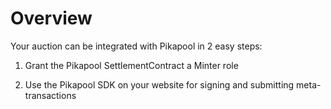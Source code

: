 # Overview

Your auction can be integrated with Pikapool in 2 easy steps:

1. Grant the Pikapool SettlementContract a Minter role

2. Use the Pikapool SDK on your website for signing and submitting meta-transactions

